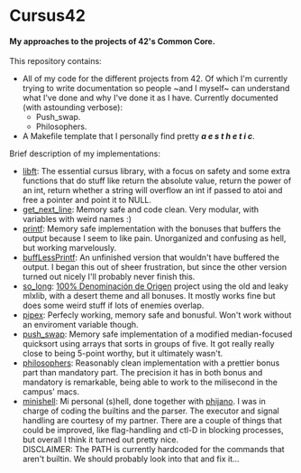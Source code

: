 # Cursus42
#### My approaches to the projects of 42's Common Core.

This repository contains:
- All of my code for the different projects from 42. Of which I'm currently trying to write documentation so people ~and I myself~ can understand what I've done and why I've done it as I have. Currently documented (with astounding verbose):
  - Push_swap.
  - Philosophers.
- A Makefile template that I personally find pretty **_a e s t h e t i c_**.

Brief description of my implementations:
- [libft](https://github.com/IcaroJam/Cursus42/tree/master/libft): The essential cursus library, with a focus on safety and some extra functions that do stuff like return the absolute value, return the power of an int, return whether a string will overflow an int if passed to atoi and free a pointer and point it to NULL.
- [get_next_line](https://github.com/IcaroJam/Cursus42/tree/master/get_next_line): Memory safe and code clean. Very modular, with variables with weird names :)
- [printf](https://github.com/IcaroJam/Cursus42/tree/master/printf): Memory safe implementation with the bonuses that buffers the output because I seem to like pain. Unorganized and confusing as hell, but working marvelously.
- [buffLessPrintf](https://github.com/IcaroJam/Cursus42/tree/master/buffLessPrintf%20%5BDead%20till%20further%20notice%5D): An unfinished version that wouldn't have buffered the output. I began this out of sheer frustration, but since the other version turned out nicely I'll probably never finish this.
- [so_long](https://github.com/IcaroJam/Cursus42/tree/master/so_long): [100% Denominación de Origen](https://en.wikipedia.org/wiki/Denominaci%C3%B3n_de_origen) project using the old and leaky mlxlib, with a desert theme and all bonuses. It mostly works fine but does some weird stuff if lots of enemies overlap.
- [pipex](https://github.com/IcaroJam/Cursus42/tree/master/pipex): Perfecly working, memory safe and bonusful. Won't work without an enviroment variable though.
- [push_swap](https://github.com/IcaroJam/Cursus42/tree/master/push_swap): Memory safe implementation of a modified median-focused quicksort using arrays that sorts in groups of five. It got really really close to being 5-point worthy, but it ultimately wasn't.
- [philosophers](https://github.com/IcaroJam/Cursus42/tree/master/philo): Reasonably clean implementation with a prettier bonus part than mandatory part. The precision it has in both bonus and mandatory is remarkable, being able to work to the milisecond in the campus' macs.
- [minishell](https://github.com/IcaroJam/Cursus42/tree/master/minishell): Mi personal (s)hell, done together with [phijano](https://github.com/phijano). I was in charge of coding the builtins and the parser. The executor and signal handling are courtesy of my partner. There are a couple of things that could be improved, like flag-handling and ctl-D in blocking processes, but overall I think it turned out pretty nice.  
DISCLAIMER: The PATH is currently hardcoded for the commands that aren't builtin. We should probably look into that and fix it...
